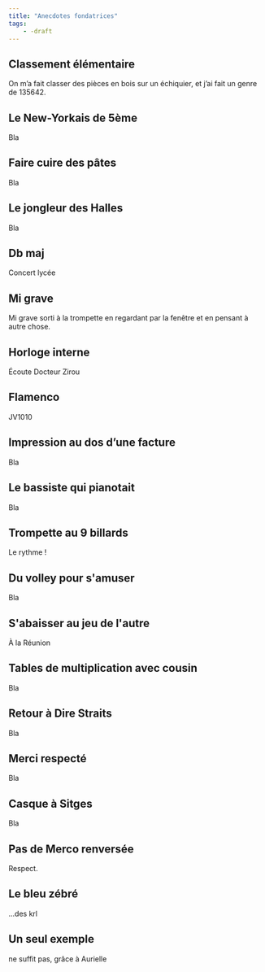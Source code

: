 ```yaml
---
title: "Anecdotes fondatrices"
tags:
    - -draft
---
```


## Classement élémentaire

On m’a fait classer des pièces en bois sur un échiquier,
et j’ai fait un genre de 135642.

## Le New-Yorkais de 5ème

Bla

## Faire cuire des pâtes

Bla

## Le jongleur des Halles

Bla

## Db maj

Concert lycée

## Mi grave

Mi grave sorti à la trompette en regardant par la fenêtre et en pensant à autre chose.

## Horloge interne

Écoute Docteur Zirou

## Flamenco

JV1010

## Impression au dos d’une facture

Bla

## Le bassiste qui pianotait

Bla

## Trompette au 9 billards

 Le rythme !

## Du volley pour s'amuser

Bla

## S'abaisser au jeu de l'autre

À la Réunion

## Tables de multiplication avec cousin

Bla

## Retour à Dire Straits

Bla

## Merci respecté

Bla

## Casque à Sitges 

Bla

## Pas de Merco renversée

Respect.

## Le bleu zébré

...des krl

## Un seul exemple

ne suffit pas, grâce à Aurielle
